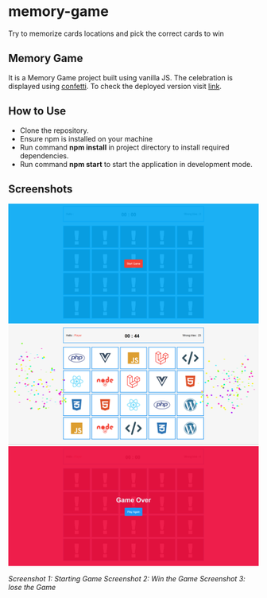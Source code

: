 # memory-game
Try to memorize cards locations and pick the correct cards to win

## Memory Game

It is a Memory Game project built using vanilla JS. The celebration is displayed using [confetti](https://www.npmjs.com/package/js-confetti).
To check the deployed version visit [link](https://memorize-pics.web.app/).

## How to Use

- Clone the repository.
- Ensure npm is installed on your machine
- Run command **npm install** in project directory to install required dependencies.
- Run command **npm start** to start the application in development mode.

## Screenshots

![memory-game](https://github.com/a-HamedEG/memory-game/blob/main/memory-1.png)
![memory-game](https://github.com/a-HamedEG/memory-game/blob/main/memory-4.png)
![memory-game](https://github.com/a-HamedEG/memory-game/blob/main/memory-3.png)

*Screenshot 1: Starting Game*
*Screenshot 2: Win the Game*
*Screenshot 3: lose the Game*
